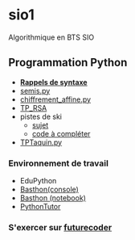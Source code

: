 # sio1
Algorithmique en BTS SIO

## Programmation Python
* [**Rappels de syntaxe**](MementoPython.pdf)
* [semis.py](semis.py)
* [chiffrement_affine.py](chiffrement_affine.py)
* [TP_RSA](https://notebook.basthon.fr/?from=https://raw.githubusercontent.com/thfruchart/sio1/refs/heads/main/TP_RSA.ipynb)
* pistes de ski
  - [sujet](Pistes_de_ski/PistesSKI.pdf)
  - [code à compléter](Pistes_de_ski/SKI_TP.py)
* [TPTaquin.py](TPTaquin.py)



### Environnement de travail
* EduPython
* [Basthon(console)](https://console.basthon.fr/) 
* [Basthon (notebook)](https://notebook.basthon.fr/)
* [PythonTutor](https://pythontutor.com/visualize.html#mode=edit)
### S'exercer sur [futurecoder](https://fr.futurecoder.io/course/#toc)
